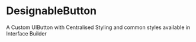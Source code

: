 # DesignableButton
A Custom UIButton with Centralised Styling and common styles available in Interface Builder
